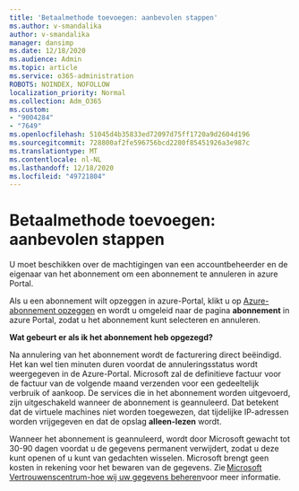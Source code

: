 ```yaml
---
title: 'Betaalmethode toevoegen: aanbevolen stappen'
ms.author: v-smandalika
author: v-smandalika
manager: dansimp
ms.date: 12/18/2020
ms.audience: Admin
ms.topic: article
ms.service: o365-administration
ROBOTS: NOINDEX, NOFOLLOW
localization_priority: Normal
ms.collection: Adm_O365
ms.custom:
- "9004284"
- "7649"
ms.openlocfilehash: 51045d4b35833ed72097d75ff1720a9d2604d196
ms.sourcegitcommit: 728800af2fe596756bcd2280f85451926a3e987c
ms.translationtype: MT
ms.contentlocale: nl-NL
ms.lasthandoff: 12/18/2020
ms.locfileid: "49721804"
---
```

# <a name="add-payment-method---recommended-steps"></a>Betaalmethode toevoegen: aanbevolen stappen

U moet beschikken over de machtigingen van een accountbeheerder en de eigenaar van het abonnement om een abonnement te annuleren in azure Portal. 

Als u een abonnement wilt opzeggen in azure-Portal, klikt u op [Azure-abonnement opzeggen](https://ms.portal.azure.com/#blade/Microsoft_Azure_Billing/SubscriptionsBlade) en wordt u omgeleid naar de pagina **abonnement** in azure Portal, zodat u het abonnement kunt selecteren en annuleren. 

**Wat gebeurt er als ik het abonnement heb opgezegd?** 

Na annulering van het abonnement wordt de facturering direct beëindigd. Het kan wel tien minuten duren voordat de annuleringsstatus wordt weergegeven in de Azure-Portal. Microsoft zal de definitieve factuur voor de factuur van de volgende maand verzenden voor een gedeeltelijk verbruik of aankoop. De services die in het abonnement worden uitgevoerd, zijn uitgeschakeld wanneer de abonnement is geannuleerd. Dat betekent dat de virtuele machines niet worden toegewezen, dat tijdelijke IP-adressen worden vrijgegeven en dat de opslag **alleen-lezen** wordt. 

Wanneer het abonnement is geannuleerd, wordt door Microsoft gewacht tot 30-90 dagen voordat u de gegevens permanent verwijdert, zodat u deze kunt openen of u kunt van gedachten wisselen. Microsoft brengt geen kosten in rekening voor het bewaren van de gegevens. Zie [Microsoft Vertrouwenscentrum-hoe wij uw gegevens beheren](https://www.microsoft.com/trust-center/privacy/data-management#leave)voor meer informatie.



